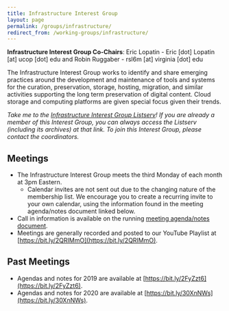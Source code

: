 ```yaml
---
title: Infrastructure Interest Group
layout: page
permalink: /groups/infrastructure/
redirect_from: /working-groups/infrastructure/
---
```

**Infrastructure Interest Group Co-Chairs**: Eric Lopatin - Eric [dot] Lopatin [at] ucop [dot] edu and Robin Ruggaber - rsl6m [at] virginia [dot] edu

The Infrastructure Interest Group works to identify and share emerging practices around the development and maintenance of tools and systems for the curation, preservation, storage, hosting, migration, and similar activities supporting the long term preservation of digital content. Cloud storage and computing platforms are given special focus given their trends.

*Take me to the [Infrastructure Interest Group Listserv](http://lists.clir.org/cgi-bin/wa?A0=NDSA-INFRASTRUCTURE)! If you are already a member of this Interest Group, you can always access the Listserv (including its archives) at that link. To join this Interest Group, please contact the coordinators.*

## Meetings
  * The Infrastructure Interest Group meets the third Monday of each month at 3pm Eastern. 
    * Calendar invites are not sent out due to the changing nature of the membership list.  We encourage you to create a recurring invite to your own calendar, using the information found in the meeting agenda/notes document linked below. 
  * Call in information is available on the running [meeting agenda/notes document](https://bit.ly/3ffGuMR).
  * Meetings are generally recorded and posted to our YouTube Playlist at [https://bit.ly/2QRIMmO](https://bit.ly/2QRIMmO).
  <!--Our scheduled topics for 2020 are noted below.-->
  
<!--| **Date**      	|   	| **Topic**                                  	|
|---------------	|---	|--------------------------------------------	|
| 2019-01-28    	|   	| Open agenda                                	|
| 2019-02-18    	|   	| Effective Collaboration with Local IT      	|
| 2019-03-18    	|   	| PASIG 2019                                 	|
| 2019-04-15    	|   	| Open agenda                                	|
| 2019-05-20    	|   	| Environmental Impact of Infrastructure     	|
| 2019-06-17    	|   	| Software Toolkit Show-and-Tell             	|
| 2019-07-15    	|   	| Open agenda                                	|
| 2019-08-19    	|   	| Collaborative International Infrastructure 	|
| 2019-09-16    	|   	| Case Studies in Cloud Infrastructure       	|
| 2019-10 (TBA) 	|   	| Working lunch at DigiPres in Tampa         	|
| 2019-11-18    	|   	| Advocating for Resources                   	|
| 2019-12-16    	|   	| Economies of Scale                         	|-->

## Past Meetings
  * Agendas and notes for 2019 are available at [https://bit.ly/2FyZzt6](https://bit.ly/2FyZzt6). 
  * Agendas and notes for 2020 are available at [https://bit.ly/30XnNWs](https://bit.ly/30XnNWs).